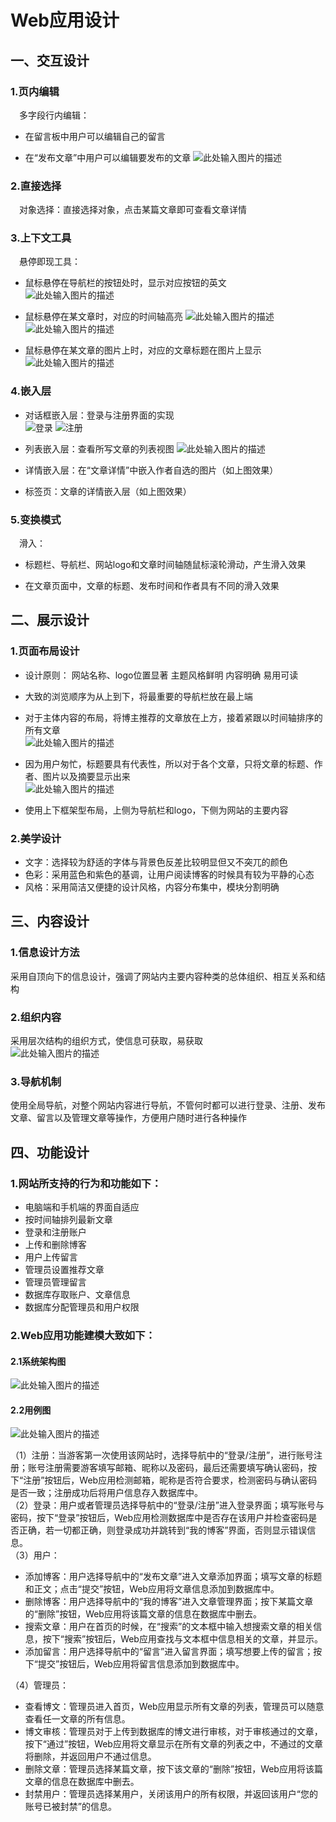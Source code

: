 ﻿# Web应用设计
## 一、交互设计
### 1.页内编辑
&ensp;&ensp;多字段行内编辑：

 - 在留言板中用户可以编辑自己的留言

 - 在“发布文章”中用户可以编辑要发布的文章
 ![此处输入图片的描述][1]

### 2.直接选择
&ensp;&ensp;对象选择：直接选择对象，点击某篇文章即可查看文章详情

### 3.上下文工具
&ensp;&ensp;悬停即现工具：

 - 鼠标悬停在导航栏的按钮处时，显示对应按钮的英文  
 ![此处输入图片的描述][2]

 - 鼠标悬停在某文章时，对应的时间轴高亮
![此处输入图片的描述][3]
![此处输入图片的描述][4]

 - 鼠标悬停在某文章的图片上时，对应的文章标题在图片上显示  
 ![此处输入图片的描述][5]

### 4.嵌入层

 - 对话框嵌入层：登录与注册界面的实现  
 ![登录][6]
 ![注册][7]

 - 列表嵌入层：查看所写文章的列表视图
 ![此处输入图片的描述][8]

 - 详情嵌入层：在“文章详情”中嵌入作者自选的图片（如上图效果）

 - 标签页：文章的详情嵌入层（如上图效果）

### 5.变换模式

&ensp;&ensp;滑入：

 - 标题栏、导航栏、网站logo和文章时间轴随鼠标滚轮滑动，产生滑入效果
 
 - 在文章页面中，文章的标题、发布时间和作者具有不同的滑入效果
 
## 二、展示设计
### 1.页面布局设计

 - 设计原则：
 网站名称、logo位置显著
 主题风格鲜明
 内容明确
 易用可读
 - 大致的浏览顺序为从上到下，将最重要的导航栏放在最上端
 - 对于主体内容的布局，将博主推荐的文章放在上方，接着紧跟以时间轴排序的所有文章  
 ![此处输入图片的描述][9]
 
 - 因为用户匆忙，标题要具有代表性，所以对于各个文章，只将文章的标题、作者、图片以及摘要显示出来  
 ![此处输入图片的描述][10]
 
 - 使用上下框架型布局，上侧为导航栏和logo，下侧为网站的主要内容

### 2.美学设计
 
 - 文字：选择较为舒适的字体与背景色反差比较明显但又不突兀的颜色
 - 色彩：采用蓝色和紫色的基调，让用户阅读博客的时候具有较为平静的心态
 - 风格：采用简洁又便捷的设计风格，内容分布集中，模块分割明确

## 三、内容设计
### 1.信息设计方法

采用自顶向下的信息设计，强调了网站内主要内容种类的总体组织、相互关系和结构
### 2.组织内容

采用层次结构的组织方式，使信息可获取，易获取  
![此处输入图片的描述][11]
### 3.导航机制

使用全局导航，对整个网站内容进行导航，不管何时都可以进行登录、注册、发布文章、留言以及管理文章等操作，方便用户随时进行各种操作

## 四、功能设计
### 1.网站所支持的行为和功能如下：

 - 电脑端和手机端的界面自适应
 - 按时间轴排列最新文章
 - 登录和注册账户
 - 上传和删除博客
 - 用户上传留言
 - 管理员设置推荐文章
 - 管理员管理留言
 - 数据库存取账户、文章信息
 - 数据库分配管理员和用户权限

### 2.Web应用功能建模大致如下：  
#### 2.1系统架构图  
![此处输入图片的描述][12]

#### 2.2用例图  
![此处输入图片的描述][13]

（1）注册：当游客第一次使用该网站时，选择导航中的“登录/注册”，进行账号注册；账号注册需要游客填写邮箱、昵称以及密码，最后还需要填写确认密码，按下“注册”按钮后，Web应用检测邮箱，昵称是否符合要求，检测密码与确认密码是否一致；注册成功后将用户信息存入数据库中。  
（2）登录：用户或者管理员选择导航中的“登录/注册”进入登录界面；填写账号与密码，按下“登录”按钮后，Web应用检测数据库中是否存在该用户并检查密码是否正确，若一切都正确，则登录成功并跳转到“我的博客”界面，否则显示错误信息。  
（3）用户：

 - 添加博客：用户选择导航中的“发布文章”进入文章添加界面；填写文章的标题和正文；点击“提交”按钮，Web应用将文章信息添加到数据库中。
 - 删除博客：用户选择导航中的“我的博客”进入文章管理界面；按下某篇文章的“删除”按钮，Web应用将该篇文章的信息在数据库中删去。
 - 搜索文章：用户在首页的时候，在“搜索”的文本框中输入想搜索文章的相关信息，按下“搜索”按钮后，Web应用查找与文本框中信息相关的文章，并显示。
 - 添加留言：用户选择导航中的“留言”进入留言界面；填写想要上传的留言；按下“提交”按钮后，Web应用将留言信息添加到数据库中。

（4）管理员：

 - 查看博文：管理员进入首页，Web应用显示所有文章的列表，管理员可以随意查看任一文章的所有信息。
 - 博文审核：管理员对于上传到数据库的博文进行审核，对于审核通过的文章，按下“通过”按钮，Web应用将文章显示在所有文章的列表之中，不通过的文章将删除，并返回用户不通过信息。
 - 删除文章：管理员选择某篇文章，按下该文章的“删除”按钮，Web应用将该篇文章的信息在数据库中删去。
 - 封禁用户：管理员选择某用户，关闭该用户的所有权限，并返回该用户“您的账号已被封禁”的信息。

  
  
 

 


  [1]: https://wx1.sinaimg.cn/large/006qSzibly1ft1kuvmjhwj30pt0c0n01.jpg
  [2]: https://wx1.sinaimg.cn/large/006qSzibly1ft1ltfze5lj30bp01ydfy.jpg
  [3]: https://wx3.sinaimg.cn/large/006qSzibly1ft1lx337shj30oj068tai.jpg
  [4]: https://wx1.sinaimg.cn/large/006qSzibly1ft1lx2irj1j30po069abv.jpg
  [5]: https://wx2.sinaimg.cn/large/006qSzibly1ft1m2gfzghj30840cpado.jpg
  [6]: https://wx4.sinaimg.cn/large/006qSzibly1ft1medz7zyj30ed06djsd.jpg
  [7]: https://wx2.sinaimg.cn/large/006qSzibly1ft1meenmc3j30ep08z75l.jpg
  [8]: https://wx2.sinaimg.cn/large/006qSzibly1ft1mscaez0j30q0093acr.jpg
  [9]: https://wx4.sinaimg.cn/large/006qSzibly1ft1qhxemjpj30qu0mlqgc.jpg
  [10]: https://wx3.sinaimg.cn/large/006qSzibly1ft1lx337shj30oj068tai.jpg
  [11]: https://wx3.sinaimg.cn/large/006qSzibly1ft1rt8yv4jj30rw09k0su.jpg
  [12]: https://wx3.sinaimg.cn/large/006qSzibly1ft1umnmdwoj31gf0grthp.jpg
  [13]: https://wx1.sinaimg.cn/large/006qSzibly1ft1uybobcoj30oc0kw410.jpg
